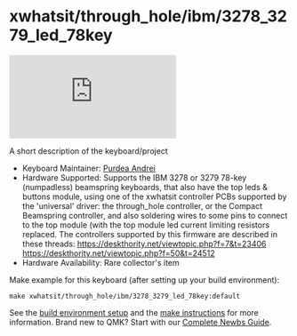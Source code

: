 # xwhatsit/through_hole/ibm/3278_3279_led_78key

![xwhatsit/through_hole/ibm/3278_3279_led_78key](https://deskthority.net/download/file.php?id=14304)

A short description of the keyboard/project

* Keyboard Maintainer: [Purdea Andrei](https://github.com/purdeaandrei)
* Hardware Supported: Supports the IBM 3278 or 3279 78-key (numpadless) beamspring keyboards, that also have the top leds & buttons module, using one of the xwhatsit controller PCBs supported by the 'universal' driver: the through_hole controller, or the Compact Beamspring controller, and also soldering wires to some pins to connect to the top module (with the top module led current limiting resistors replaced.
  The controllers supported by this firmware are described in these threads:
  https://deskthority.net/viewtopic.php?f=7&t=23406
  https://deskthority.net/viewtopic.php?f=50&t=24512
* Hardware Availability: Rare collector's item

Make example for this keyboard (after setting up your build environment):

    make xwhatsit/through_hole/ibm/3278_3279_led_78key:default

See the [build environment setup](https://docs.qmk.fm/#/getting_started_build_tools) and the [make instructions](https://docs.qmk.fm/#/getting_started_make_guide) for more information. Brand new to QMK? Start with our [Complete Newbs Guide](https://docs.qmk.fm/#/newbs).
